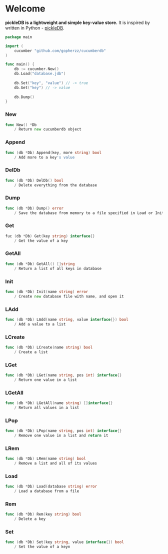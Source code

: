 # Welcome
**pickleDB is a lightweight and simple key-value store.** 
It is inspired by written in Python - [pickleDB](https://github.com/patx/pickledb).

```go
package main

import (
    cucumber "github.com/gopherzz/cucumberdb"
)

func main() {
    db := cucumber.New()
    db.Load("database.jdb")
    
    db.Set("key", "value") // -> true
    db.Get("key") // -> value
    
    db.Dump()
}
```
### New
```go
func New() *Db
    / Return new cucumberdb object
```

### Append
```go
func (db *Db) Append(key, more string) bool
    / Add more to a key's value
```

### DelDb
```go
func (db *Db) DelDb() bool
    / Delete everything from the database
```

### Dump
```go
func (db *Db) Dump() error
    / Save the database from memory to a file specified in Load or Init
```

### Get
```go
fuc (db *Db) Get(key string) interface{}
    / Get the value of a key
```

### GetAll
```go
func (db *Db) GetAll() []string
    / Return a list of all keys in database
```

### Init
```go
func (db *Db) Init(name string) error
    / Create new database file with name, and open it
```

### LAdd
```go
func (db *Db) LAdd(name string, value interface{}) bool
    / Add a value to a list
```

### LCreate
```go
func (db *Db) LCreate(name string) bool
    / Create a list
```

### LGet
```go
func (db *Db) LGet(name string, pos int) interface{}
    / Return one value in a list
```
### LGetAll
```go
func (db *Db) LGetAll(name string) []interface{}
    / Return all values in a list
```

### LPop
```go
func (db *Db) LPop(name string, pos int) interface{}
    / Remove one value in a list and return it
```

### LRem
```go
func (db *Db) LRem(name string) bool
    / Remove a list and all of its values
```

### Load
```go
func (db *Db) Load(database string) error
    / Load a database from a file
```

### Rem
```go
func (db *Db) Rem(key string) bool
    / Delete a key
```

### Set
```go
func (db *Db) Set(key string, value interface{}) bool
    / Set the value of a keyn
```
